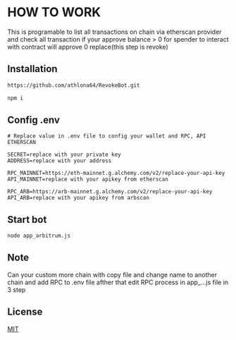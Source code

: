 # HOW TO WORK
This is programable to list all transactions on chain via etherscan provider and check all transaction if your approve balance > 0 for spender to interact with contract will approve 0 replace(this step is revoke)

## Installation

```bash
https://github.com/athlona64/RevokeBot.git
```

```bash
npm i
```

## Config .env

```nodejs
# Replace value in .env file to config your wallet and RPC, API ETHERSCAN

SECRET=replace with your private key
ADDRESS=replace with your address

RPC_MAINNET=https://eth-mainnet.g.alchemy.com/v2/replace-your-api-key
API_MAINNET=replace with your apikey from etherscan

RPC_ARB=https://arb-mainnet.g.alchemy.com/v2/replace-your-api-key
API_ARB=replace with your apikey from arbscan
```

## Start bot
```bash
node app_arbitrum.js
```

## Note
Can your custom more chain with copy file and change name to another chain and add RPC to .env file afther that edit RPC process in app_...js file in 3 step


## License

[MIT](https://choosealicense.com/licenses/mit/)